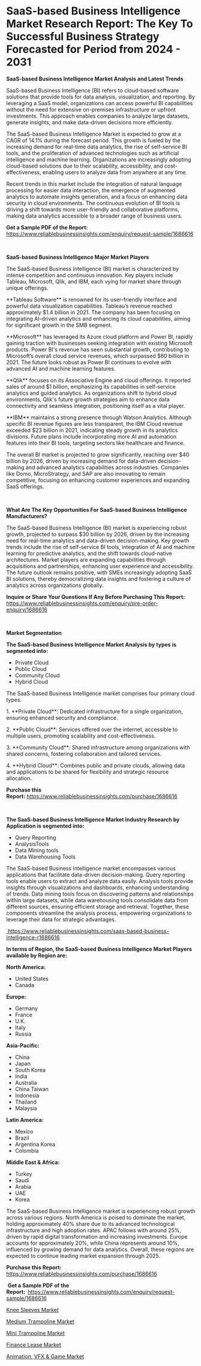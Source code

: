 <p><h1>SaaS-based Business Intelligence Market Research Report: The Key To Successful Business Strategy Forecasted for Period from 2024 - 2031</h1></p><p><strong>SaaS-based Business Intelligence Market Analysis and Latest Trends</strong></p>
<p><p>SaaS-based Business Intelligence (BI) refers to cloud-based software solutions that provide tools for data analysis, visualization, and reporting. By leveraging a SaaS model, organizations can access powerful BI capabilities without the need for extensive on-premises infrastructure or upfront investments. This approach enables companies to analyze large datasets, generate insights, and make data-driven decisions more efficiently.</p><p>The SaaS-based Business Intelligence Market is expected to grow at a CAGR of 14.1% during the forecast period. This growth is fueled by the increasing demand for real-time data analytics, the rise of self-service BI tools, and the proliferation of advanced technologies such as artificial intelligence and machine learning. Organizations are increasingly adopting cloud-based solutions due to their scalability, accessibility, and cost-effectiveness, enabling users to analyze data from anywhere at any time.</p><p>Recent trends in this market include the integration of natural language processing for easier data interaction, the emergence of augmented analytics to automate insights generation, and a focus on enhancing data security in cloud environments. The continuous evolution of BI tools is driving a shift towards more user-friendly and collaborative platforms, making data analytics accessible to a broader range of business users.</p></p>
<p><strong>Get a Sample PDF of the Report:&nbsp;</strong> <a href="https://www.reliablebusinessinsights.com/enquiry/request-sample/1686616?utm_campaign=48&utm_medium=2&utm_source=Github&utm_content=ia&utm_term=16102024&utm_id=saas-based-business-intelligence">https://www.reliablebusinessinsights.com/enquiry/request-sample/1686616</a></p>
<p>&nbsp;</p>
<p><strong>SaaS-based Business Intelligence Major Market Players</strong></p>
<p><p>The SaaS-based Business Intelligence (BI) market is characterized by intense competition and continuous innovation. Key players include Tableau, Microsoft, Qlik, and IBM, each vying for market share through unique offerings.</p><p>**Tableau Software** is renowned for its user-friendly interface and powerful data visualization capabilities. Tableau’s revenue reached approximately $1.4 billion in 2021. The company has been focusing on integrating AI-driven analytics and enhancing its cloud capabilities, aiming for significant growth in the SMB segment.</p><p>**Microsoft** has leveraged its Azure cloud platform and Power BI, rapidly gaining traction with businesses seeking integration with existing Microsoft products. Power BI's revenue has seen substantial growth, contributing to Microsoft’s overall cloud service revenues, which surpassed $60 billion in 2021. The future looks robust as Power BI continues to evolve with advanced AI and machine learning features.</p><p>**Qlik** focuses on its Associative Engine and cloud offerings. It reported sales of around $1 billion, emphasizing its capabilities in self-service analytics and guided analytics. As organizations shift to hybrid cloud environments, Qlik's future growth strategies aim to enhance data connectivity and seamless integration, positioning itself as a vital player.</p><p>**IBM** maintains a strong presence through Watson Analytics. Although specific BI revenue figures are less transparent, the IBM Cloud revenue exceeded $23 billion in 2021, indicating steady growth in its analytics divisions. Future plans include incorporating more AI and automation features into their BI tools, targeting sectors like healthcare and finance.</p><p>The overall BI market is projected to grow significantly, reaching over $40 billion by 2026, driven by increasing demand for data-driven decision-making and advanced analytics capabilities across industries. Companies like Domo, MicroStrategy, and SAP are also innovating to remain competitive, focusing on enhancing customer experiences and expanding SaaS offerings.</p></p>
<p>&nbsp;</p>
<p><strong>What Are The Key Opportunities For SaaS-based Business Intelligence Manufacturers?</strong></p>
<p><p>The SaaS-based Business Intelligence (BI) market is experiencing robust growth, projected to surpass $30 billion by 2026, driven by the increasing need for real-time analytics and data-driven decision-making. Key growth trends include the rise of self-service BI tools, integration of AI and machine learning for predictive analytics, and the shift towards cloud-native architectures. Market players are expanding capabilities through acquisitions and partnerships, enhancing user experience and accessibility. The future outlook remains positive, with SMEs increasingly adopting SaaS BI solutions, thereby democratizing data insights and fostering a culture of analytics across organizations globally.</p></p>
<p><strong>Inquire or Share Your Questions If Any Before Purchasing This Report:</strong> <a href="https://www.reliablebusinessinsights.com/enquiry/pre-order-enquiry/1686616?utm_campaign=48&utm_medium=2&utm_source=Github&utm_content=ia&utm_term=16102024&utm_id=saas-based-business-intelligence">https://www.reliablebusinessinsights.com/enquiry/pre-order-enquiry/1686616</a></p>
<p>&nbsp;</p>
<p><strong>Market Segmentation</strong></p>
<p><strong>The SaaS-based Business Intelligence Market Analysis by types is segmented into:</strong></p>
<p><ul><li>Private Cloud</li><li>Public Cloud</li><li>Community Cloud</li><li>Hybrid Cloud</li></ul></p>
<p><p>The SaaS-based Business Intelligence market comprises four primary cloud types. </p><p>1. **Private Cloud**: Dedicated infrastructure for a single organization, ensuring enhanced security and compliance.  </p><p>2. **Public Cloud**: Services offered over the internet, accessible to multiple users, promoting scalability and cost-effectiveness.  </p><p>3. **Community Cloud**: Shared infrastructure among organizations with shared concerns, fostering collaboration and tailored services.  </p><p>4. **Hybrid Cloud**: Combines public and private clouds, allowing data and applications to be shared for flexibility and strategic resource allocation.</p></p>
<p><strong>Purchase this Report:&nbsp;</strong><a href="https://www.reliablebusinessinsights.com/purchase/1686616?utm_campaign=48&utm_medium=2&utm_source=Github&utm_content=ia&utm_term=16102024&utm_id=saas-based-business-intelligence">https://www.reliablebusinessinsights.com/purchase/1686616</a></p>
<p>&nbsp;</p>
<p><strong>The SaaS-based Business Intelligence Market Industry Research by Application is segmented into:</strong></p>
<p><ul><li>Query Reporting</li><li>AnalysisTools</li><li>Data Mining tools</li><li>Data Warehousing Tools</li></ul></p>
<p><p>The SaaS-based Business Intelligence market encompasses various applications that facilitate data-driven decision-making. Query reporting tools enable users to extract and analyze data easily. Analysis tools provide insights through visualizations and dashboards, enhancing understanding of trends. Data mining tools focus on discovering patterns and relationships within large datasets, while data warehousing tools consolidate data from different sources, ensuring efficient storage and retrieval. Together, these components streamline the analysis process, empowering organizations to leverage their data for strategic advantages.</p></p>
<p><a href="https://www.reliablebusinessinsights.com/saas-based-business-intelligence-r1686616?utm_campaign=48&utm_medium=2&utm_source=Github&utm_content=ia&utm_term=16102024&utm_id=saas-based-business-intelligence">&nbsp;https://www.reliablebusinessinsights.com/saas-based-business-intelligence-r1686616</a></p>
<p><strong>In terms of Region, the SaaS-based Business Intelligence Market Players available by Region are:</strong></p>
<p>
    <p> <strong> North America: </strong>
        <ul>
            <li>United States</li>
            <li>Canada</li>
        </ul>
        </p> 
    <p> <strong> Europe: </strong>
        <ul>
            <li>Germany</li>
            <li>France</li>
            <li>U.K.</li>
            <li>Italy</li>
            <li>Russia</li>
        </ul>
        </p> 
    <p> <strong> Asia-Pacific: </strong>
        <ul>
            <li>China</li>
            <li>Japan</li>
            <li>South Korea</li>
            <li>India</li>
            <li>Australia</li>
            <li>China Taiwan</li>
            <li>Indonesia</li>
            <li>Thailand</li>
            <li>Malaysia</li>
        </ul>
        </p> 
    <p> <strong> Latin America: </strong>
        <ul>
            <li>Mexico</li>
            <li>Brazil</li>
            <li>Argentina Korea</li>
            <li>Colombia</li>
        </ul>
        </p> 
    <p> <strong> Middle East & Africa: </strong>
        <ul>
            <li>Turkey</li>
            <li>Saudi</li>
            <li>Arabia</li>
            <li>UAE</li>
            <li>Korea</li>
        </ul>
    </p>
    </p>
<p><p>The SaaS-based Business Intelligence market is experiencing robust growth across various regions. North America is poised to dominate the market, holding approximately 40% share due to its advanced technological infrastructure and high adoption rates. APAC follows with around 25%, driven by rapid digital transformation and increasing investments. Europe accounts for approximately 20%, while China represents around 10%, influenced by growing demand for data analytics. Overall, these regions are expected to continue leading market expansion through 2025.</p></p>
<p><strong>Purchase this Report: </strong><a href="https://www.reliablebusinessinsights.com/purchase/1686616?utm_campaign=48&utm_medium=2&utm_source=Github&utm_content=ia&utm_term=16102024&utm_id=saas-based-business-intelligence">https://www.reliablebusinessinsights.com/purchase/1686616</a></p>
<p>&nbsp;<strong>Get a Sample PDF of the Report:&nbsp;&nbsp;</strong><a href="https://www.reliablebusinessinsights.com/enquiry/request-sample/1686616?utm_campaign=48&utm_medium=2&utm_source=Github&utm_content=ia&utm_term=16102024&utm_id=saas-based-business-intelligence">https://www.reliablebusinessinsights.com/enquiry/request-sample/1686616</a></p>
<p><strong></strong></p>
<p><p><a href="https://github.com/WayneHopkins413/Market-Research-Report-List-1/blob/main/knee-sleeves-market.md?utm_campaign=48&utm_medium=2&utm_source=Github&utm_content=ia&utm_term=16102024&utm_id=saas-based-business-intelligence">Knee Sleeves Market</a></p><p><a href="https://issuu.com/reportprime-2/docs/medium-trampoline-market-size-2030._8ad44e64599ee7?utm_campaign=48&utm_medium=2&utm_source=Github&utm_content=ia&utm_term=16102024&utm_id=saas-based-business-intelligence">Medium Trampoline Market</a></p><p><a href="https://issuu.com/reportprime-2/docs/mini-trampoline-market-size-2030.pp_287a0aea95050c?utm_campaign=48&utm_medium=2&utm_source=Github&utm_content=ia&utm_term=16102024&utm_id=saas-based-business-intelligence">Mini Trampoline Market</a></p><p><a href="https://www.linkedin.com/pulse/market-leaders-laggards-global-finance-lease-trends-forecast-a1c7e?trk=public_post_embed_feed-article-content&utm_campaign=48&utm_medium=2&utm_source=Github&utm_content=ia&utm_term=16102024&utm_id=saas-based-business-intelligence">Finance Lease Market</a></p><p><a href="https://www.linkedin.com/pulse/animation-vfx-game-market-segmentation-in-depth-analysis-animefilmvideo-ncz7f?trk=public_post_embed_feed-article-content&utm_campaign=48&utm_medium=2&utm_source=Github&utm_content=ia&utm_term=16102024&utm_id=saas-based-business-intelligence">Animation, VFX & Game Market</a></p></p>
